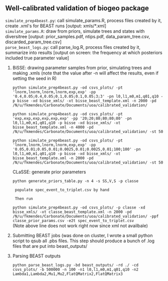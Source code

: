 ## Well-calibrated validation of biogeo package

`simulate_prep4beast.py`: call simulate_params.R, process files created by it, create .xml's for BEAST runs [output: xmls/*.xml]    
`simulate_params.R`: draw from priors, simulate trees and states with diversitree [output: prior_samples.pdf, ntips.pdf, data_param_tree.csv, discarded_param_tree.csv]    
`parse_beast_logs.py`: call parse_log.R, process files created by it, summarize into results [output on screen: the frequency at which posteriors included true parameter value]    

1) BiSSE: drawing parameter samples from prior, simulating trees and making .xmls (note that the value after -n will affect the results, even if setting the seed in R)

    ``python simulate_prep4beast.py -od csvs_plots/ -pt 'lnorm,lnorm,lnorm,lnorm,exp,exp' -pp '0.4,0.05;0.4,0.05;0.1,0.05;0.1,0.05;3;3' -pn l0,l1,m0,m1,q01,q10 -p bisse -xd bisse_xmls/ -xt bisse_beast_template.xml -n 2000 -pd /N/u/fkmendes/Carbonate/Documents/uoa/calibrated_validation/``    

    ``python simulate_prep4beast.py -od csvs_plots/ -pt 'exp,exp,exp,exp,exp,exp' -pp '20;20;80;80;80;80' -pn l0,l1,m0,m1,q01,q10 -p bisse -xd bisse_xmls/ -xt bisse_beast_template.xml -n 4000 -pd /N/u/fkmendes/Carbonate/Documents/uoa/calibrated_validation/ -st 50``

    ``python simulate_prep4beast.py -od csvs_plots/ -pt 'lnorm,lnorm,lnorm,lnorm,exp,exp' -pp '0.05,0.01;0.05,0.01;0.0025,0.01;0.0025,0.01;100;100' -pn l0,l1,m0,m1,q01,q10 -p bisse -xd bisse_xmls/ -xt bisse_beast_template.xml -n 2000 -pd /N/u/fkmendes/Carbonate/Documents/uoa/calibrated_validation/ -st 50``    
    
    CLaSSE: generate prior parameters 
    
    `` python generate_priors_table.py -n 4 -s SS,V,S -p classe ``
        
        populate spec_event_to_triplet.csv by hand  

        Then run 

    ``python simulate_prep4beast.py -od csvs_plots/ -p classe -xd bisse_xmls/ -xt classe_beast_template.xml -n 2000 -pd /N/u/fkmendes/Carbonate/Documents/uoa/calibrated_validation/ -ppf classe_prior_params.csv -e2t spec_event_to_triplet.csv``    
    (Note above line does not work right now since xml not availbale)
2) Submitting BEAST jobs (was done on cluster, I wrote a small python script to qsub all .pbs files. This step should produce a bunch of .log files that are put into beast_outputs/    

3) Parsing BEAST outputs    

    ``python parse_beast_logs.py -bd beast_outputs/ -rd ./ -cd csvs_plots/ -b 500000 -n 100 -n1 l0,l1,m0,m1,q01,q10 -n2 Lambda1,Lambda2,Mu1,Mu2,FlatQMatrix2,FlatQMatrix3``    



